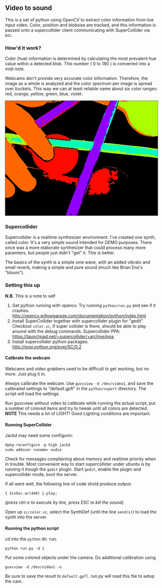 ## Video to sound

This is a set of python using OpenCV to extract color information from live input video.
Color, position and blobsise are tracked, and this information is passed onto a supercollider
client communicating with SuperCollider via `OSC`.

### How'd it work?

Color (hue) information is determined by calculating the most prevalent hue value within a
detected blob. This number ( 0 to 180 ) is converted into a midi note.

Webcams don't provide very accurate color information. Therefore, the image as a whole is
analyzed and the color spectrum per image is spread over buckets. This way we can at least
reliable name about six color ranges: red, orange, yellow, green, blue, violet.

![Gratuitous image from the visual output of the color tracker](https://raw.githubusercontent.com/mvhenten/video-to-sound/master/vts_dump_1400265146.jpg)

### Supercollider

Supercollider is a realtime synthesizer environment. I've created one synth, called color.
It's a very simple sound intended for DEMO purposes. There once was a more elaborate synthesizer
that could process many more paramters, but people just didn't "get" it. This is better.

The basics of the synth is a simple sine wave, with an added vibrato and small reverb, making
a simple and pure sound (much like Brian Eno's "bloom").

### Setting this up

__N.B.__ This is a note to self

1. Get python running with opencv. Try running `python/run.py` and see if it crashes. http://opencv.willowgarage.com/documentation/python/index.html
1. Install SuperCollider together with supercollider plugin for "gedit". Checkout `color.sc`, if super collider is there, should be able to play around with the debug commands. Supercollider PPA: https://launchpad.net/~supercollider/+archive/ppa
1. Install supercollider python packages: http://pypi.python.org/pypi/SC/0.2

#### Calibrate the webcam

Webcams and video grabbers used to be difficult to get working, but no more. Just plug it in.

*Always* calibrate the webcam. Use `guvcview -d /dev/video1`, and save the calibrated settings
to "default.gpfl" in the `python/suport` directory. The script will load the settings.

Run guvcview without video to calibrate while running the actual script, put a number of colored
items and try to tweak until all colors are detected. __NOTE__ This needs a lot of LIGHT! Good
Lighting conditions are important.

#### Running SuperCollider

Jackd may need some configurin:

    dpkg-reconfigure -p high jackd
    sudo adduser <uname> audio

Check for messages complaining about memory and realtime priority when in trouble.
Most convenient way to start supercollider under ubuntu is by running it trough the `gedit`
plugin. Start `gedit`, enable the plugin and supercollider mode, boot the server.

If all went well, the following line of code shold produce output:

    { SinOsc.ar(440) }.play;

_(press ctrl-e to execute by line, press ESC to kill the sound)_

Open up `sc/color.sc`, select the SynthDef (until the line `send(s)`) to load the synth into
the server.

#### Running the python script

cd into the `python` dir. run:

    python run.py -d 1

Put some colored objects under the camera. Do additional calibration using

    guvcview -d /dev/video1 -o

Be sure to save the result to `default.gpfl`. run.py will read this file to setup the cam.



